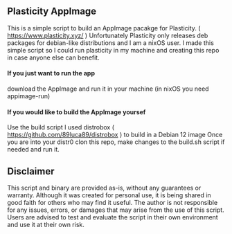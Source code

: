 ## Plasticity AppImage

This is a simple script to build an AppImage pacakge for Plasticity. ( https://www.plasticity.xyz/ )
Unfortunately Plasticity only releases deb packages for debian-like distributions and I am a nixOS user.
I made this simple script so I could run plasticity in my machine and creating this repo in case anyone else can benefit.  

#### If you just want to run the app
download the AppImage and run it in your machine (in nixOS you need appimage-run)  

#### If you would like to build the AppImage yoursef
Use the build script
I used distrobox ( https://github.com/89luca89/distrobox ) to build in a Debian 12 image
Once you are into your distr0 clon this repo, make changes to the build.sh script if needed and run it.

## Disclaimer

This script and binary are provided as-is, without any guarantees or warranty. Although it was created for personal use, it is being shared in good faith for others who may find it useful. The author is not responsible for any issues, errors, or damages that may arise from the use of this script. Users are advised to test and evaluate the script in their own environment and use it at their own risk.
